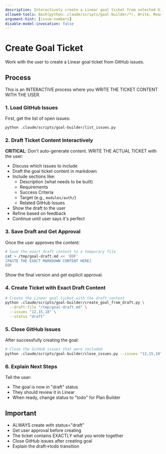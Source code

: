 ```yaml
---
description: Interactively create a Linear goal ticket from selected GitHub issues
allowed-tools: Bash(python:.claude/scripts/goal-builder/*), Write, Read
argument-hint: [issue-numbers]
disable-model-invocation: false
---
```


# Create Goal Ticket

Work with the user to create a Linear goal ticket from GitHub issues.

## Process

This is an INTERACTIVE process where you WRITE THE TICKET CONTENT WITH THE USER.

### 1. Load GitHub Issues

First, get the list of open issues:

```bash
python .claude/scripts/goal-builder/list_issues.py
```

### 2. Draft Ticket Content Interactively

**CRITICAL**: Don't auto-generate content. WRITE THE ACTUAL TICKET with the user:

- Discuss which issues to include
- Draft the goal ticket content in markdown
- Include sections like:
  - Description (what needs to be built)
  - Requirements
  - Success Criteria
  - Target (e.g., `modules/auth/`)
  - Related GitHub Issues
- Show the draft to the user
- Refine based on feedback
- Continue until user says it's perfect

### 3. Save Draft and Get Approval

Once the user approves the content:

```bash
# Save the exact draft content to a temporary file
cat > /tmp/goal-draft.md << 'EOF'
[PASTE THE EXACT MARKDOWN CONTENT HERE]
EOF
```

Show the final version and get explicit approval.

### 4. Create Ticket with Exact Draft Content

```bash
# Create the Linear goal ticket with the draft content
python .claude/scripts/goal-builder/create_goal_from_draft.py \
  --draft-file "/tmp/goal-draft.md" \
  --issues "12,15,18" \
  --status "draft"
```

### 5. Close GitHub Issues

After successfully creating the goal:

```bash
# Close the GitHub issues that were included
python .claude/scripts/goal-builder/close_issues.py --issues "12,15,18"
```

### 6. Explain Next Steps

Tell the user:
- The goal is now in "draft" status
- They should review it in Linear
- When ready, change status to "todo" for Plan Builder

## Important

- ALWAYS create with status="draft"
- Get user approval before creating
- The ticket contains EXACTLY what you wrote together
- Close GitHub issues after creating goal
- Explain the draft→todo transition
